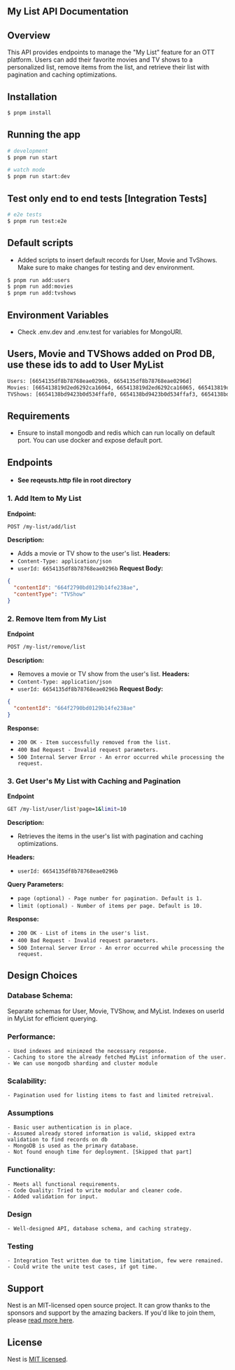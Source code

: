 ## My List API Documentation

## Overview

This API provides endpoints to manage the "My List" feature for an OTT platform. Users can add their favorite movies and TV shows to a personalized list, remove items from the list, and retrieve their list with pagination and caching optimizations.


## Installation

```bash
$ pnpm install
```

## Running the app

```bash
# development
$ pnpm run start

# watch mode
$ pnpm run start:dev
```

## Test only end to end tests [Integration Tests]

```bash
# e2e tests
$ pnpm run test:e2e
```

## Default scripts
 - Added scripts to insert default records for User, Movie and TvShows. Make sure to make changes for testing and dev environment.

 ```bash
 $ pnpm run add:users
 $ pnpm run add:movies
 $ pnpm run add:tvshows
 ```

## Environment Variables
 - Check .env.dev and .env.test for variables for MongoURI.

## Users, Movie and TVShows added on Prod DB, use these ids to add to User MyList
```sh
Users: [6654135df8b78768eae0296b, 6654135df8b78768eae0296d]
Movies: [665413819d2ed6292ca16064, 665413819d2ed6292ca16065, 665413819d2ed6292ca16066]
TVShows: [6654138bd9423b0d534ffaf0, 6654138bd9423b0d534ffaf3, 6654138bd9423b0d534ffaf6]
```

## Requirements
 - Ensure to install mongodb and redis which can run locally on default port. You can use docker and expose default port. 
## Endpoints
  - #### See reqeusts.http file in root directory

### 1. Add Item to My List

**Endpoint:**

```sh
POST /my-list/add/list
```
**Description:**
- Adds a movie or TV show to the user's list.
**Headers:**
- `Content-Type: application/json`
- `userId: 6654135df8b78768eae0296b`
**Request Body:**
```json
{
  "contentId": "664f2790bd0129b14fe238ae",
  "contentType": "TVShow"
}
```

### 2. Remove Item from My List
**Endpoint**
```sh
POST /my-list/remove/list
```
**Description:**
- Removes a movie or TV show from the user's list.
**Headers:**
- `Content-Type: application/json`
- `userId: 6654135df8b78768eae0296b`
**Request Body:**

```json
{
  "contentId": "664f2790bd0129b14fe238ae"
}
```

**Response:**
- `200 OK - Item successfully removed from the list.`
- `400 Bad Request - Invalid request parameters.`
- `500 Internal Server Error - An error occurred while processing the request.`

### 3. Get User's My List with Caching and Pagination
**Endpoint**
```sh
GET /my-list/user/list?page=1&limit=10
```
**Description:**
- Retrieves the items in the user's list with pagination and caching optimizations.

**Headers:**
- `userId: 6654135df8b78768eae0296b`

**Query Parameters:**
- `page (optional) - Page number for pagination. Default is 1.`
- `limit (optional) - Number of items per page. Default is 10.`

**Response:**
- `200 OK - List of items in the user's list.`
- `400 Bad Request - Invalid request parameters.`
- `500 Internal Server Error - An error occurred while processing the request.`


## Design Choices
 ### Database Schema:
  Separate schemas for User, Movie, TVShow, and MyList. Indexes on userId in MyList for efficient querying.
  ### Performance:
    - Used indexes and minimzed the necessary response.
    - Caching to store the already fetched MyList information of the user.
    - We can use mongodb sharding and cluster module
  ### Scalability:  
    - Pagination used for listing items to fast and limited retreival.
  ### Assumptions
    - Basic user authentication is in place.
    - Assumed already stored information is valid, skipped extra validation to find records on db
    - MongoDB is used as the primary database.
    - Not found enough time for deployment. [Skipped that part]
  ### Functionality: 
    - Meets all functional requirements.
    - Code Quality: Tried to write modular and cleaner code.
    - Added validation for input.
  ### Design
    - Well-designed API, database schema, and caching strategy.
  ### Testing
    - Integration Test written due to time limitation, few were remained.
    - Could write the unite test cases, if got time.

## Support

Nest is an MIT-licensed open source project. It can grow thanks to the sponsors and support by the amazing backers. If you'd like to join them, please [read more here](https://docs.nestjs.com/support).

## License

Nest is [MIT licensed](LICENSE).